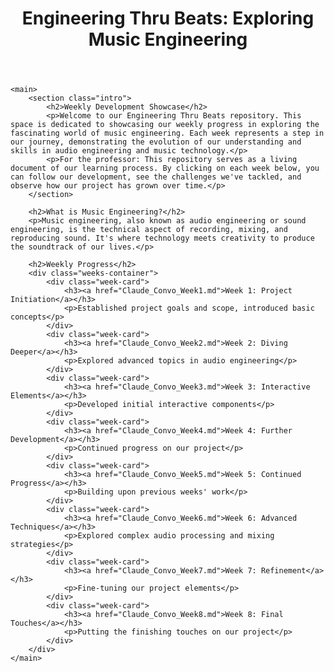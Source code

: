 <!DOCTYPE html>
<html lang="en">
<head>
    <meta charset="UTF-8">
    <meta name="viewport" content="width=device-width, initial-scale=1.0">
    <title>Engineering Thru Beats: Weekly Development Showcase</title>
</head>
<body>
    <header>
        <h1>Engineering Thru Beats: Exploring Music Engineering</h1>
    </header>

    <main>
        <section class="intro">
            <h2>Weekly Development Showcase</h2>
            <p>Welcome to our Engineering Thru Beats repository. This space is dedicated to showcasing our weekly progress in exploring the fascinating world of music engineering. Each week represents a step in our journey, demonstrating the evolution of our understanding and skills in audio engineering and music technology.</p>
            <p>For the professor: This repository serves as a living document of our learning process. By clicking on each week below, you can follow our development, see the challenges we've tackled, and observe how our project has grown over time.</p>
        </section>

        <h2>What is Music Engineering?</h2>
        <p>Music engineering, also known as audio engineering or sound engineering, is the technical aspect of recording, mixing, and reproducing sound. It's where technology meets creativity to produce the soundtrack of our lives.</p>

        <h2>Weekly Progress</h2>
        <div class="weeks-container">
            <div class="week-card">
                <h3><a href="Claude_Convo_Week1.md">Week 1: Project Initiation</a></h3>
                <p>Established project goals and scope, introduced basic concepts</p>
            </div>
            <div class="week-card">
                <h3><a href="Claude_Convo_Week2.md">Week 2: Diving Deeper</a></h3>
                <p>Explored advanced topics in audio engineering</p>
            </div>
            <div class="week-card">
                <h3><a href="Claude_Convo_Week3.md">Week 3: Interactive Elements</a></h3>
                <p>Developed initial interactive components</p>
            </div>
            <div class="week-card">
                <h3><a href="Claude_Convo_Week4.md">Week 4: Further Development</a></h3>
                <p>Continued progress on our project</p>
            </div>
            <div class="week-card">
                <h3><a href="Claude_Convo_Week5.md">Week 5: Continued Progress</a></h3>
                <p>Building upon previous weeks' work</p>
            </div>
            <div class="week-card">
                <h3><a href="Claude_Convo_Week6.md">Week 6: Advanced Techniques</a></h3>
                <p>Explored complex audio processing and mixing strategies</p>
            </div>
            <div class="week-card">
                <h3><a href="Claude_Convo_Week7.md">Week 7: Refinement</a></h3>
                <p>Fine-tuning our project elements</p>
            </div>
            <div class="week-card">
                <h3><a href="Claude_Convo_Week8.md">Week 8: Final Touches</a></h3>
                <p>Putting the finishing touches on our project</p>
            </div>
        </div>
    </main>
</body>
</html>

